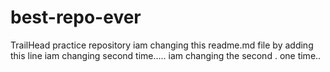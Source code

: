 # best-repo-ever
TrailHead practice repository
iam changing this readme.md file by adding this line
iam changing second time.....
iam changing the second . one time..

